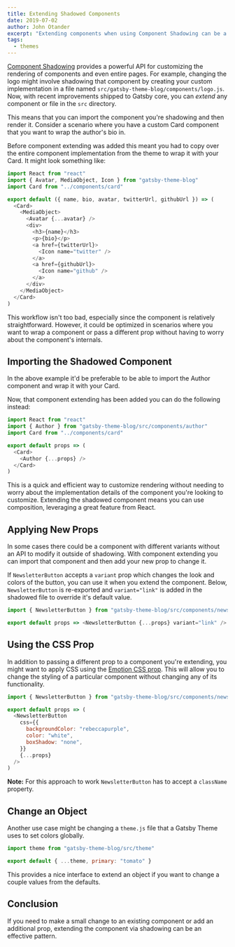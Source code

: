 ```yaml
---
title: Extending Shadowed Components
date: 2019-07-02
author: John Otander
excerpt: "Extending components when using Component Shadowing can be a powerful pattern for making small changes."
tags:
  - themes
---
```


[Component Shadowing](/blog/2019-04-29-component-shadowing/)
provides a powerful API for customizing the rendering of components
and even entire pages. For example, changing the logo might involve
shadowing that component by creating your custom implementation
in a file named `src/gatsby-theme-blog/components/logo.js`. Now,
with recent improvements shipped to Gatsby core, you can _extend_
any component or file in the `src` directory.

This means that you can import the component you're shadowing and
then render it. Consider a scenario where you have a custom Card
component that you want to wrap the author's bio in.

Before component extending was added this meant you had to copy over
the entire component implementation from the theme to wrap it with
your Card. It might look something like:

```js:title=src/gatsby-theme-blog/components/author.js
import React from "react"
import { Avatar, MediaObject, Icon } from "gatsby-theme-blog"
import Card from "../components/card"

export default ({ name, bio, avatar, twitterUrl, githubUrl }) => (
  <Card>
    <MediaObject>
      <Avatar {...avatar} />
      <div>
        <h3>{name}</h3>
        <p>{bio}</p>
        <a href={twitterUrl}>
          <Icon name="twitter" />
        </a>
        <a href={githubUrl}>
          <Icon name="github" />
        </a>
      </div>
    </MediaObject>
  </Card>
)
```

This workflow isn't too bad, especially since the component is relatively
straightforward. However, it could be optimized in scenarios where
you want to wrap a component or pass a different prop without having
to worry about the component's internals.

## Importing the Shadowed Component

In the above example it'd be preferable to be able to import the
Author component and wrap it with your Card.

Now, that component extending has been added you can do the
following instead:

```js:title=src/gatsby-theme-blog/components/author.js
import React from "react"
import { Author } from "gatsby-theme-blog/src/components/author"
import Card from "../components/card"

export default props => (
  <Card>
    <Author {...props} />
  </Card>
)
```

This is a quick and efficient way to customize rendering
without needing to worry about the implementation details of
the component you're looking to customize. Extending the shadowed
component means you can use composition, leveraging a great feature
from React.

## Applying New Props

In some cases there could be a component with different variants
without an API to modify it outside of shadowing. With component
extending you can import that component and then add your new
prop to change it.

If `NewsletterButton` accepts a `variant` prop which changes the
look and colors of the button, you can use it when you extend
the component. Below, `NewsletterButton` is re-exported and
`variant="link"` is added in the shadowed file to override it's
default value.

```js:title=src/gatsby-theme-blog/components/newsletter/button.js
import { NewsletterButton } from "gatsby-theme-blog/src/components/newsletter"

export default props => <NewsletterButton {...props} variant="link" />
```

## Using the CSS Prop

In addition to passing a different prop to a component you're extending,
you might want to apply CSS using the [Emotion CSS prop](/docs/emotion).
This will allow you to change the styling of a particular component without
changing any of its functionality.

```js:title=src/gatsby-theme-blog/components/newsletter/button.js
import { NewsletterButton } from "gatsby-theme-blog/src/components/newsletter"

export default props => (
  <NewsletterButton
    css={{
      backgroundColor: "rebeccapurple",
      color: "white",
      boxShadow: "none",
    }}
    {...props}
  />
)
```

**Note:** For this approach to work `NewsletterButton` has to accept a
`className` property.

## Change an Object

Another use case might be changing a `theme.js` file that a Gatsby
Theme uses to set colors globally.

```js:title=src/gatsby-theme-blog/theme.js
import theme from "gatsby-theme-blog/src/theme"

export default { ...theme, primary: "tomato" }
```

This provides a nice interface to extend an object if you want to
change a couple values from the defaults.

## Conclusion

If you need to make a small change to an existing component or
add an additional prop, extending the component via shadowing can
be an effective pattern.
